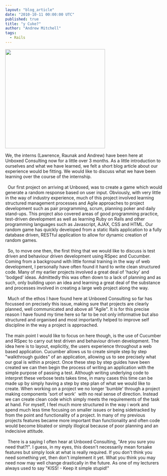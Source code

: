 ```yaml
---
layout: "blog_article"
date: "2010-10-11 00:00:00 UTC"
published: true
title: "y Cuke?"
author: "Andrew Mitchell"
tags:
  - Rails
---
```


<p><img alt="" height="318" src="/uploads/Image/iCuke.jpg" width="320" /></p>
<p>We, the interns (Lawrence, Raunak and Andrew) have been here at Unboxed Consulting now for a little over 3 months. As a little introduction to ourselves and what we have learned, we felt a short blog article about our experience would be fitting. We would like to discuss what we have been learning over the course of the internship.<br />
&nbsp;&nbsp;&nbsp;&nbsp;&nbsp;&nbsp;&nbsp;<br />
&nbsp; Our first project on arriving at Unboxed, was to create a game which would generate a random response based on user input. Obviously, with very little in the way of industry experience, much of this project involved learning structured management processes and Agile approaches to project development such as pair programming, scrum, planning poker and daily stand-ups. This project also covered areas of good programming practice, test-driven development as well as learning Ruby on Rails and other programming languages such as Javascript, AJAX, CSS and HTML. Our random game has quickly developed from a static Rails application to a fully database driven, RESTful application to allow for dynamic creation of random games.<br />
<br />
&nbsp; So, to move one then, the first thing that we would like to discuss is test driven and behaviour driven development using RSpec and Cucumber. Coming from a background with little formal training in the way of web development, I personally have often found it hard to write clean structured code. Many of my earlier projects involved a great deal of &#39;hacky&#39; and &#39;bodged&#39; ideas. Admittedly this was often down to a lack of planning and as such, only building upon an idea and learning a great deal of the substance and processes involved in creating a large web project along the way.<br />
<br />
&nbsp; Much of the ethos I have found here at Unboxed Consulting so far has focussed on precisely this issue, making sure that projects are clearly planned, well communicated and above all &quot;Agile&quot;. It is for this precise reason I have found my time here so far to be not only informative but also structured and organised and most importantly helped to improve self discipline in the way a project is approached.<br />
<br />
The main point I would like to focus on here though, is the use of Cucumber and RSpec to carry out test driven and behaviour driven development. The idea here is to layout, explicitly, the users experience throughout a web based application. Cucumber allows us to create simple step by step &quot;walkthrough guides&quot; of an application, allowing us to see precisely what our goal is within a project. Once these step by step guides have been created we can then begin the process of writing an application with the simple purpose of passing a test. Although writing underlying code to interpret these verbose tests takes time, in many cases this time can be made up by simply having a step by step plan of what we would like to create. When working on a project we no longer &#39;bumble&#39; through a project making components &#39;sort of work&#39;&nbsp; with no real sense of direction. Instead we can create clean code which simply meets the requirements of the task at hand. For myself, I feel much more structured in the way i work and spend much less time focusing on smaller issues or being sidetracked by from the point and functionality of a project. In many of my previous projects features became more important than functionality and often code would become bloated or simply illogical because of poor planning and an indecisive attitude.<br />
<br />
&nbsp; There is a saying I often hear at Unboxed Consulting, &quot;Are you sure you need that?!&quot;. I guess, in my eyes, this doesn&#39;t necessarily mean forsake features but simply look at what is really required. If you don&#39;t think you need something yet, then don&#39;t implement it yet. What you think you may need now may well change drastically in the future. As one of my lecturers always used to say &quot;KISS! - Keep it simple stupid!&quot;</p>

